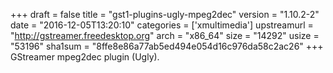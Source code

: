 +++
draft = false
title = "gst1-plugins-ugly-mpeg2dec"
version = "1.10.2-2"
date = "2016-12-05T13:20:10"
categories = ['xmultimedia']
upstreamurl = "http://gstreamer.freedesktop.org"
arch = "x86_64"
size = "14292"
usize = "53196"
sha1sum = "8ffe8e86a77ab5ed494e054d16c976da58c2ac26"
+++
GStreamer mpeg2dec plugin (Ugly).